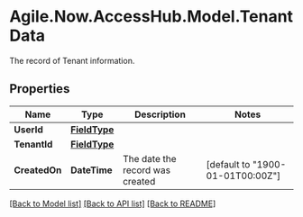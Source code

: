 # Agile.Now.AccessHub.Model.TenantData
The record of Tenant information.

## Properties

Name | Type | Description | Notes
------------ | ------------- | ------------- | -------------
**UserId** | [**FieldType**](FieldType.md) |  | 
**TenantId** | [**FieldType**](FieldType.md) |  | 
**CreatedOn** | **DateTime** | The date the record was created | [default to "1900-01-01T00:00Z"]
[[Back to Model list]](../README.md#documentation-for-models) [[Back to API list]](../README.md#documentation-for-api-endpoints) [[Back to README]](../README.md)

